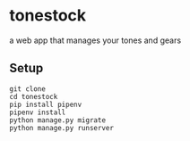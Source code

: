 # tonestock
a web app that manages your tones and gears

## Setup
```
git clone
cd tonestock
pip install pipenv
pipenv install
python manage.py migrate
python manage.py runserver
```
